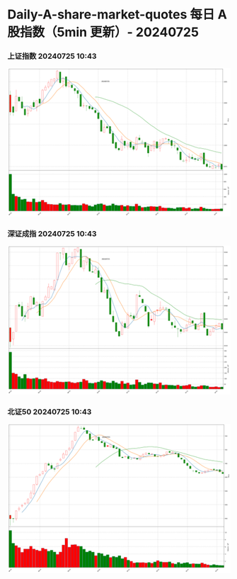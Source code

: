 
# Daily-A-share-market-quotes 每日 A 股指数（5min 更新）- 20240725

### 上证指数 20240725 10:43
![](./fig/2024/7/20240725-sh000001.png)

### 深证成指 20240725 10:43
![](./fig/2024/7/20240725-sz399001.png)

### 北证50 20240725 10:43
![](./fig/2024/7/20240725-bj899050.png)
